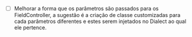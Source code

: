- [ ] Melhorar a forma que os parâmetros são passados para os FieldController, a sugestão é a criação de classe customizadas para cada parâmetros diferentes e estes serem injetados no Dialect ao qual ele pertence.